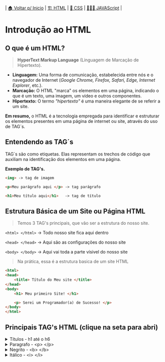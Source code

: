 | [🏠 Voltar p/ Inicio](../) | [🏗️ HTML](./html.md) | [💈 CSS](./css.md) | [👨🏻‍💻 JAVAScript](./js.md) |


# Introdução ao HTML
## O que é um HTML?
> **HyperText Markup Language** (Linguagem de Marcação de Hipertexto).

- **Linguagem:** Uma forma de comunicação, estabelecida entre nós e o navegador de Internet (*Google Chrome, Firefox, Safari, Edge, Internet Explorer*, etc.).
- **Marcação:** O HTML "marca" os elementos em uma página, indicando o que é um texto, uma imagem, um vídeo e outros componentes.
- **Hipertexto:** O termo *"hipertexto"* é uma maneira elegante de se referir a um site.

**Em resumo,** o HTML é a tecnologia empregada para identificar e estruturar os elementos presentes em uma página de internet ou site, através do uso de TAG´s.

## Entendendo as TAG´s
TAG´s são como etiquetas. Elas representam os trechos de código que auxiliam na identificação dos elementos em uma página.


**Exemplo de TAG's.**
```html	
<img> -> tag de imagem

<p>Meu parágrafo aqui </p> -> tag parágrafo 

<h1>Meu título aqui</h1>   -> tag de título
```

## Estrutura Básica de um Site ou Página HTML

> Temos 3 TAG's principais, que vão ser a estrutura do nosso site.

`<html> </html>`  -> Todo nosso site fica aqui dentro

`<head> </head>`  -> Aqui são as configurações do nosso site

`<body> </body>`  -> Aqui vai toda a parte vísivel do nosso site

> Na prática, essa é a estrutura basica de um site HTML

```html
<html> 
<head> 
	<title> Título do Meu site </title>
</head>
<body>
	<h1> Meu primeiro Site! </h1>

	<p> Serei um Programador(a) de Sucesso! </p>
</body>
</html>
```

## Principais TAG's HTML (clique na seta para abri)

<details>
<summary>Títulos - h1 até o h6</summary>

> Em HTML, os títulos são categorizados de h1 a h6. O h1 representa o título de maior relevância na página, enquanto o h6 é atribuído aos títulos de menor importância.

```
<h1> Seu título H1 </h1>
<h2> Seu título H2 </h2>
<h3> Seu título H3 </h3>
<h4> Seu título H4 </h4>
<h5> Seu título H5 </h5>
<h6> Seu título H6 </h6>
```

</details>

<details>
<summary>Paragrafo - &lt;p&gt; &lt;/p&gt; </summary>

```html
<p>Meu parágrafo, texto que você desejar...</p>
```
</details>

<details>
<summary>Negrito - &lt;b&gt; &lt;/b&gt; </summary>

```html
<p> Seu texto em <b>negrito</b> ou <strong>Negrito<strong> </p>
```

</details>


<details>
<summary>Itálico  - &lt;i&gt; &lt;/i&gt; </summary>

```
<p> Esse é o meu <i>texto em itálico</i> </p>
```

</details>